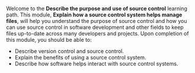
Welcome to the **Describe the purpose and use of source control** learning path. This module, **Explain how a source control system helps manage files**, will help you understand the purpose of source control and how you can use source control in software development and other fields to keep files up-to-date across many developers and projects. Upon completion of this module, you should be able to:

 -  Describe version control and source control.
 -  Explain the benefits of using a source control system.
 -  Describe how software helps interact with source control systems.
